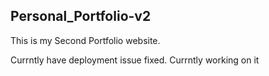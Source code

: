 ﻿## Personal_Portfolio-v2

This is my Second Portfolio website.

Currntly have deployment issue fixed. Currntly working on it
